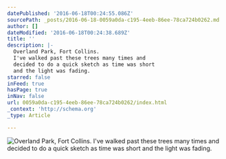 ```yaml
---
datePublished: '2016-06-18T00:24:55.086Z'
sourcePath: _posts/2016-06-18-0059a0da-c195-4eeb-86ee-78ca724b0262.md
author: []
dateModified: '2016-06-18T00:24:38.689Z'
title: ''
description: |-
  Overland Park, Fort Collins.
  I've walked past these trees many times and 
  decided to do a quick sketch as time was short 
  and the light was fading.
starred: false
inFeed: true
hasPage: true
inNav: false
url: 0059a0da-c195-4eeb-86ee-78ca724b0262/index.html
_context: 'http://schema.org'
_type: Article

---
```

![Overland Park, Fort Collins.
I've walked past these trees many times and 
decided to do a quick sketch as time was short 
and the light was fading.](https://the-grid-user-content.s3-us-west-2.amazonaws.com/02079522-da85-445c-9656-448e4d77094d.jpg)